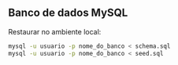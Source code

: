 ## Banco de dados MySQL

Restaurar no ambiente local:
```bash
mysql -u usuario -p nome_do_banco < schema.sql
mysql -u usuario -p nome_do_banco < seed.sql
